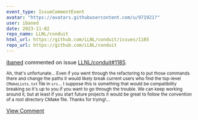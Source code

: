 ```yaml
---
event_type: IssueCommentEvent
avatar: "https://avatars.githubusercontent.com/u/971921?"
user: ibaned
date: 2023-11-02
repo_name: LLNL/conduit
html_url: https://github.com/LLNL/conduit/issues/1185
repo_url: https://github.com/LLNL/conduit
---
```


<a href='https://github.com/ibaned' target='_blank'>ibaned</a> commented on issue <a href='https://github.com/LLNL/conduit/issues/1185' target='_blank'>LLNL/conduit#1185</a>.

<small>Ah, that's unfortunate... Even if you went through the refactoring to put those commands there and change the paths it would likely break current users who find the top-level `CMakeLists.txt` file in `src`... I suppose this is something that would be compatibility breaking so it's up to you if you want to go through the trouble. We can keep working around it, but at least if you start future projects it would be great to follow the convention of a root directory CMake file. Thanks for trying!...</small>

<a href='https://github.com/LLNL/conduit/issues/1185' target='_blank'>View Comment</a>